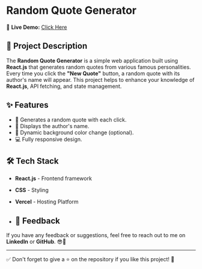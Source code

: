 # Random Quote Generator

🚀 **Live Demo:** [Click Here](https://random-quote-generator-two-sand.vercel.app/)

## 📜 Project Description
The **Random Quote Generator** is a simple web application built using **React.js** that generates random quotes from various famous personalities. Every time you click the **"New Quote"** button, a random quote with its author's name will appear. This project helps to enhance your knowledge of **React.js**, API fetching, and state management.

## ✨ Features
- 🎲 Generates a random quote with each click.
- 🧠 Displays the author's name.
- 🔄 Dynamic background color change (optional).
- 💻 Fully responsive design.

## 🛠 Tech Stack
- **React.js** - Frontend framework
- **CSS** - Styling
- **Vercel** - Hosting Platform


- ## 💬 Feedback
If you have any feedback or suggestions, feel free to reach out to me on **LinkedIn** or **GitHub**. 😎🚀

---

✅ Don't forget to give a ⭐ on the repository if you like this project! 💯
